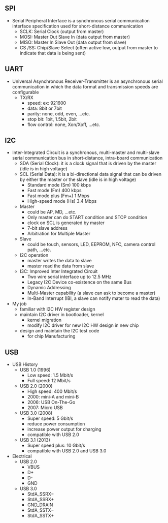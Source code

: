 ## SPI
- Serial Peripheral Interface is a synchronous serial communication interface specification used for short-distance communication
  - SCLK: Serial Clock (output from master)
  - MOSI: Master Out Slave In (data output from master)
  - MISO: Master In Slave Out (data output from slave)
  - CS /SS: Chip/Slave Select (often active low, output from master to indicate that data is being sent)

## UART
- Universal Asynchronous Receiver-Transmitter is an asynchronous serial communication in which the data format and transmission speeds are configurable
  - TX/RX
    - speed: ex: 921600
    - data: 8bit or 7bit
    - parity: none, odd, even, ...etc.
    - stop bit: 1bit, 1.5bit, 2bit
    - flow control: none, Xon/Xoff, ...etc.

## I2C
- Inter-Integrated Circuit is a synchronous, multi-master and multi-slave serial communication bus in short-distance, intra-board communication
  - SDA (Serial Clock): it is a clock signal that is driven by the master (idle is in high voltage)
  - SCL (Serial Data): it is a bi-directional data signal that can be driven by either the master or the slave (idle is in high voltage)
    - Standard mode (Sm) 100 kbps
    - Fast mode (Fm) 400 kbps
    - Fast mode plus (Fm+) 1 Mbps
    - High-speed mode (Hs) 3.4 Mbps
  - Master
    - could be AP, MD, ...etc.
    - Only master can do START condition and STOP condition
    - clock on SCL is generated by master
    - 7-bit slave address
    - Arbitration for Multiple Master
  - Slave
    - could be touch, sensors, LED, EEPROM, NFC, camera control path, ...etc.
  - I2C operation
    - master writes the data to slave
    - master read the data from slave
  - I3C: Improved Inter Integrated Circuit
    - Two wire serial interface up to 12.5 MHz 
    - Legacy I2C Device co-existence on the same Bus
    - Dynamic Addressing
    - Multi-Master capability (a slave can ask to become a master)
    - In-Band Interrupt (IBI, a slave can notify mater to read the data)
- My job
  - familiar with I2C HW register design
  - maintain I2C driver in bootloader, kernel
    - kernel migration
    - modify I2C driver for new I2C HW design in new chip
  - design and maintain the I2C test code
    - for chip Manufacturing

## USB
- USB History
  - USB 1.0 (1996)
    - Low speed: 1.5 Mbit/s
    - Full speed: 12 Mbit/s
  - USB 2.0 (2000)
    - High speed: 400 Mbit/s
    - 2000: mini-A and mini-B
    - 2006: USB On-The-Go
    - 2007: Micro USB
  - USB 3.0 (2008)
    - Super speed: 5 Gbit/s
    - reduce power consumption
    - increase power output for charging
    - compatible with USB 2.0
  - USB 3.1 (2013)
    - Super speed plus: 10 Gbit/s
    - compatible with USB 2.0 and USB 3.0
- Electrical
  - USB 2.0
    - VBUS
    - D+
    - D-
    - GND
  - USB 3.0
    - StdA_SSRX−
    - StdA_SSRX+
    - GND_DRAIN
    - StdA_SSTX−
    - StdA_SSTX+
